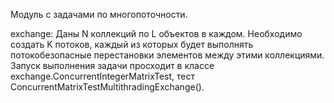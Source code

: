Модуль с задачами по многопоточности.

exchange:
Даны N коллекций по L объектов в каждом. Необходимо создать K потоков, каждый из которых будет выполнять потокобезопасные перестановки элементов между этими коллекциями.
Запуск выполнения задачи просходит в классе exchange.ConcurrentIntegerMatrixTest, тест ConcurrentMatrixTestMultithradingExchange().